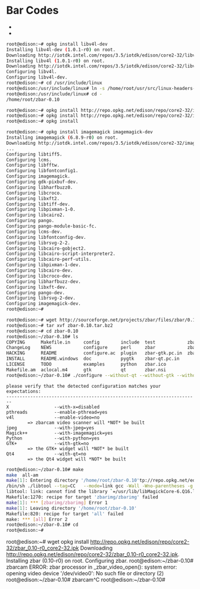 # Bar Codes

- [](https://software.intel.com/en-us/blogs/2015/11/30/barcodescanner-with-webcam-on-intel-edison)
- [](http://blog.ayoungprogrammer.com/2014/04/real-time-qr-code-bar-code-detection.html/)

```sh
root@edison:~# opkg install libv4l-dev
Installing libv4l-dev (1.0.1-r0) on root.
Downloading http://iotdk.intel.com/repos/3.5/iotdk/edison/core2-32/libv4l-dev_1.0.1-r0_core2-32.ipk.
Installing libv4l (1.0.1-r0) on root.
Downloading http://iotdk.intel.com/repos/3.5/iotdk/edison/core2-32/libv4l_1.0.1-r0_core2-32.ipk.
Configuring libv4l.
Configuring libv4l-dev.
root@edison:~# cd /usr/include/linux
root@edison:/usr/include/linux# ln -s /home/root/usr/src/linux-headers-3.10.98-poky-edison/include/linux/videodev2.h videodev.h
root@edison:/usr/include/linux# cd -
/home/root/zbar-0.10
```

```sh
root@edison:~# opkg install http://repo.opkg.net/edison/repo/core2-32/imagemagick_6.9.2-r0_core2-32.ipk
root@edison:~# opkg install http://repo.opkg.net/edison/repo/core2-32/imagemagick-dev_6.9.2-r0_core2-32.ipk
root@edison:~# opkg install 
```

```sh
root@edison:~# opkg install imagemagick imagemagick-dev
Installing imagemagick (6.8.9-r0) on root.
Downloading http://iotdk.intel.com/repos/3.5/iotdk/edison/core2-32/imagemagick_6.8.9-r0_core2-32.ipk.
...
Configuring libtiff5.
Configuring lcms.
Configuring libfftw.
Configuring libfontconfig1.
Configuring imagemagick.
Configuring gdk-pixbuf-dev.
Configuring libharfbuzz0.
Configuring libcroco.
Configuring libxft2.
Configuring libtiff-dev.
Configuring libpixman-1-0.
Configuring libcairo2.
Configuring pango.
Configuring pango-module-basic-fc.
Configuring lcms-dev.
Configuring libfontconfig-dev.
Configuring librsvg-2-2.
Configuring libcairo-gobject2.
Configuring libcairo-script-interpreter2.
Configuring libcairo-perf-utils.
Configuring libpixman-1-dev.
Configuring libcairo-dev.
Configuring libcroco-dev.
Configuring libharfbuzz-dev.
Configuring libxft-dev.
Configuring pango-dev.
Configuring librsvg-2-dev.
Configuring imagemagick-dev.
root@edison:~# 
```

```sh
root@edison:~# wget http://sourceforge.net/projects/zbar/files/zbar/0.10/zbar-0.10.tar.bz2
root@edison:~# tar xvf zbar-0.10.tar.bz2
root@edison:~# cd zbar-0.10
root@edison:~/zbar-0.10# ls
COPYING      Makefile.in     config        include  test            zbar.pc.in
ChangeLog    NEWS            configure     perl     zbar            zbarcam
HACKING      README          configure.ac  plugin   zbar-gtk.pc.in  zbarimg
INSTALL      README.windows  doc           pygtk    zbar-qt.pc.in
LICENSE      TODO            examples      python   zbar.ico
Makefile.am  aclocal.m4      gtk           qt       zbar.nsi
root@edison:~/zbar-0.10# ./configure --without-qt --without-gtk --without-xv --without-xshm --with-imagemagick --with-x=no --prefix="/usr"
```

```
please verify that the detected configuration matches your expectations:
------------------------------------------------------------------------
X                 --with-x=disabled
pthreads          --enable-pthread=yes
v4l               --enable-video=no
        => zbarcam video scanner will *NOT* be built
jpeg              --with-jpeg=yes
Magick++          --with-imagemagick=yes
Python            --with-python=yes
GTK+              --with-gtk=no
        => the GTK+ widget will *NOT* be built
Qt4               --with-qt=no
        => the Qt4 widget will *NOT* be built
```

```sh
root@edison:~/zbar-0.10# make
make  all-am
make[1]: Entering directory '/home/root/zbar-0.10'tp://repo.opkg.net/edison/repo/core2-32/i
/bin/sh ./libtool --tag=CC   --mode=link gcc -Wall -Wno-parentheses -g -O2   -o zbarimg/zbarimg zbarimg/zbarimg_zbarimg-zbarimg.o  -lMagickWand-6.Q16 -lMagickCore-6.Q16  zbar/libzbar.la  -ljpeg -lpthread 
libtool: link: cannot find the library `=/usr/lib/libMagickCore-6.Q16.la' or unhandled argument `=/usr/lib/libMagickCore-6.Q16.la'
Makefile:1270: recipe for target 'zbarimg/zbarimg' failed
make[1]: *** [zbarimg/zbarimg] Error 1
make[1]: Leaving directory '/home/root/zbar-0.10'
Makefile:820: recipe for target 'all' failed
make: *** [all] Error 2
root@edison:~/zbar-0.10# cd
root@edison:~# 
```

root@edison:~# wget opkg install http://repo.opkg.net/edison/repo/core2-32/zbar_0.10-r0_core2-32.ipk
Downloading http://repo.opkg.net/edison/repo/core2-32/zbar_0.10-r0_core2-32.ipk.
Installing zbar (0.10-r0) on root.
Configuring zbar.
root@edison:~/zbar-0.10# zbarcam
ERROR: zbar processor in _zbar_video_open():
    system error: opening video device '/dev/video0': No such file or directory (2)
root@edison:~/zbar-0.10# zbarcam^C
root@edison:~/zbar-0.10# 

